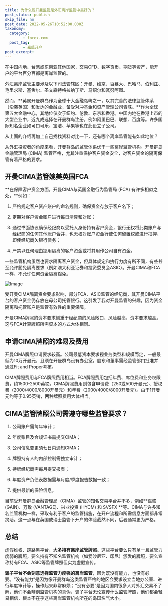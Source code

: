 ```yaml
---
title: 为什么说开曼监管是外汇离岸监管中最好的？
post_status: publish
skip_file: no
post_date: 2022-05-26T10:52:00.000Z
taxonomy:
  category:
        - forex-com
  post_tag:
        - 嘉盛开户
post_excerpt: 
---
```

在中国内地、台湾或东南亚其他国家，交易CFD、数字货币、期货等资产，能开户的平台百分百都是离岸监管的。

外汇离岸监管主要涉及以下司法管辖区：开曼、维京、百慕大、巴哈马、伯利兹、毛里求斯、塞舌尔、圣文森特格拉纳丁斯、马绍尔和瓦努阿图。

然而，**英属开曼群岛作为全球十大金融岛屿之一，以其完善的法律监管体系（沿袭英国）和发达的金融业，备受对冲基金和资产管理公司青睐。**作为全球第五大金融中心，其地位仅次于纽约、伦敦、东京和香港。中国内地在香港上市的大型企业中，近九成选择在开曼群岛注册，例如阿里巴巴、联想、百度等。许多国际知名企业如可口可乐、宝洁、苹果等也在此设立子公司。

从上面的介绍再加上自己找找资料对比一下，还有哪个离岸监管能有如此地位？

从外汇投资者的角度来看，开曼群岛的监管体系优于一些离岸监管机构。开曼群岛金融管理局 (CIMA) 监管严格，尤其注重保护客户资金安全，对客户资金的隔离保管有着严格的要求。

## 开曼CIMA监管媲美英国FCA

**在保障客户资金方面，开曼CIMA与英国金融行为监管局 (FCA) 有许多相似之处，**例如：

1. 严格规定客户资产账户的命名规则，确保资金存放于客户名下；

1. 定期对客户资金账户进行每日清算和对账；

1. 通过书面协议确保经纪商以受托人身份持有客户资金，银行无权将此类账户与经纪商的任何其他账户合并，也无权对账户资金行使任何留置权或进行扣押，即使经纪商欠银行债务；

1. 严禁以任何理由挪用隔离的客户资金或将其用作公司自有资金。

一些监管机构虽然也要求隔离客户资金，但具体规定和执行力度有所不同，有些甚至允许豁免隔离要求（例如澳大利亚证券和投资委员会ASIC）。开曼CIMA和FCA一样，不允许任何资金隔离豁免。

![Image](https://prod-files-secure.s3.us-west-2.amazonaws.com/39ed1227-6d7d-4570-be36-9ccd4a2c4241/bd849744-3fcb-4a37-8312-357962c8f065/image.png?X-Amz-Algorithm=AWS4-HMAC-SHA256&X-Amz-Content-Sha256=UNSIGNED-PAYLOAD&X-Amz-Credential=ASIAZI2LB466Z3DHM3V3%2F20250526%2Fus-west-2%2Fs3%2Faws4_request&X-Amz-Date=20250526T221353Z&X-Amz-Expires=3600&X-Amz-Security-Token=IQoJb3JpZ2luX2VjEIb%2F%2F%2F%2F%2F%2F%2F%2F%2F%2FwEaCXVzLXdlc3QtMiJHMEUCIQDbE5%2FdmE1iIUOi2%2BjrN6ADQfIMAhRMPfRMZhtsatdfYAIgGFB%2FpfexWm5YvpPLh6kpTchz2Po3PrLweGCl4QFoRfgq%2FwMITxAAGgw2Mzc0MjMxODM4MDUiDIeU7lHra%2BoV1eK3zyrcA7Ns2LcStyExcwC8iJI%2Fbm9UTXnRdVjce7kZhdtXql85v%2F78QWnBCpKDrI9KWjyo1VUo9hSAWr0xCjlAJ6%2FpEvzBHaBfEkKqsU9A7gHaKBXjOvuPNcl9tEofuNXDrO1aCbMamlVosWLk4yDn6QhxAgwVBKel6uq0YwTqmd0aqg4U10eCWlVC1%2Bl1AJCWeNWdAFtMaVffYbM4qcmy1N1IGrd%2Bb7C6MYc4MabZPoCTGZoVJqPftU23QwTaf8JVLJjfOnaBXPkzNenw5Kz%2FjiFKelaxWyM3cTtVjB%2BaAzhyCUYPjM8XMKFUi%2BnPfv6F7tY2WARB6ZdqfQkt4QEu06OrL5fZhZxTlLmkKwKFmKgNp2S2PE0yU4YMZgT1Hd%2B0C49IdAoXEDqCU681hTvQm%2BopGhUKGeQe5PJy%2BX0GJNhd02a7ck9WFU1VBaRXZZjzXa15piwIoXfpxZ3g7tJms2bOTrjSpmjDud3et98aTegjVRdc7elmMC879OYWmDwF9Mdcruu7zHxebc8UXVq00CVXhoLNLRo9395jMyScA6aHIvMMvxH6vszCGRhGFuBHv9%2BYCxwWXHJTYQUkK9WNfqSXHJt3MjCLLwMBUp2Ra21y0SaYqL2N5MNn5W1YP5d0MPS608EGOqUBvU2D0bqwCWXqPRRnfU48P5pF1M6vcnFRFRUJTdl%2BRSLuCKJJh6rZeytjG87sdR6VvTCyGJP%2FpxTYxVrIWkw6%2Fp%2Fq4AMKhdixumkT39o4Ady1h8h3QN4kQFdI9q7kHqnUL5%2FBKBZE9TjkLSJ7boHUe%2FhPm7RmXbgFRlWTceKUP1%2F1BMx6r6eSj0WPTmbjPv4kS3%2FdbC5lFe2tBJQKadMW0j%2Fb8I7h&X-Amz-Signature=ddda9869d50fee681871d3b0448ff6363761902e93f1841876d7283d07cc9e6a&X-Amz-SignedHeaders=host&x-id=GetObject)

受开曼CIMA隔离资金要求影响，部分FCA、ASIC监管的经纪商，其开曼CIMA平台的客户资金仍存放在母公司托管银行。这引发了我对开曼监管的兴趣，因为资金隔离和托管账户是监管有效性的重要保障。

开曼CIMA牌照的资本要求侧重于经纪商的风险敞口，风险越高，资本要求越高。这与FCA计算牌照所需资本的方式大体相同。

## **申请CIMA牌照的难易及费用**

开曼CIMA牌照申请要求较高。公司最低资本要求视业务类型和规模而定，一般最低为10万开曼元，且须在开曼群岛设有办公室，股东和董事需经监管部门批准并通过Fit and Proper考核。

CIMA牌照费用与FCA牌照费用相当。FCA牌照费用包括年费、席位费和业务权限费，约1500-2500英镑。CIMA牌照费用则包含申请费（250或500开曼元）、授权费（2000/4000/8000开曼元）和年费（2000/4000/8000开曼元）。由于1开曼元约等于0.95英镑，两种牌照费用大体相当。

## CIMA监管牌照公司需遵守哪些监管要求？

1. 公司账户需每年审计；

1. 年度账目及合规证书需提交CIMA；

1. 公司信息变更须七日内通知CIMA；

1. 牌照持有人的内部控制需独立审计；

1. 持牌经纪商需每月提交报表；

1. 年度资产负债表数据需与月度/季度报告数据一致；

1. 提供最新的保险信息。

目前受开曼群岛金融管理局（CIMA）监管的知名交易平台并不多，例如**嘉盛 (GAIN)、万致 (VANTAGE)、兴业投资 (HYCM) 和 SVSFX **等。CIMA与许多知名监管机构一样，采取有利于客户的监管措施，在开户流程和所需信息方面都非常灵活。这一点与在英国或瑞士监管下开户的体验截然不同，后者通常更为严格。

## 总结

虚假维权、跑路黑平台，**大多持有离岸监管牌照**。这些平台要么只有单一且监管力度弱的牌照，要么持有不知名监管机构（如爱沙尼亚、印尼）颁发的牌照，要么宣称持有FCA、ASIC等监管牌照但实为虚假宣传。

**骗子平台不会刻意选择监管力度强的离岸监管**，因为既没有能力，也没有必要。“没有能力”是因为像开曼群岛这类监管严格的地区会要求设立当地办公室、进行年度审计等，操作起来非常麻烦；“没有必要”是因为国内很多人对外汇交易不了解，他们不会辨别监管机构的真伪，骗子平台无论宣传什么监管牌照，他们都会轻易相信，根本不在乎这些离岸监管机构所在的岛国名气大小。
